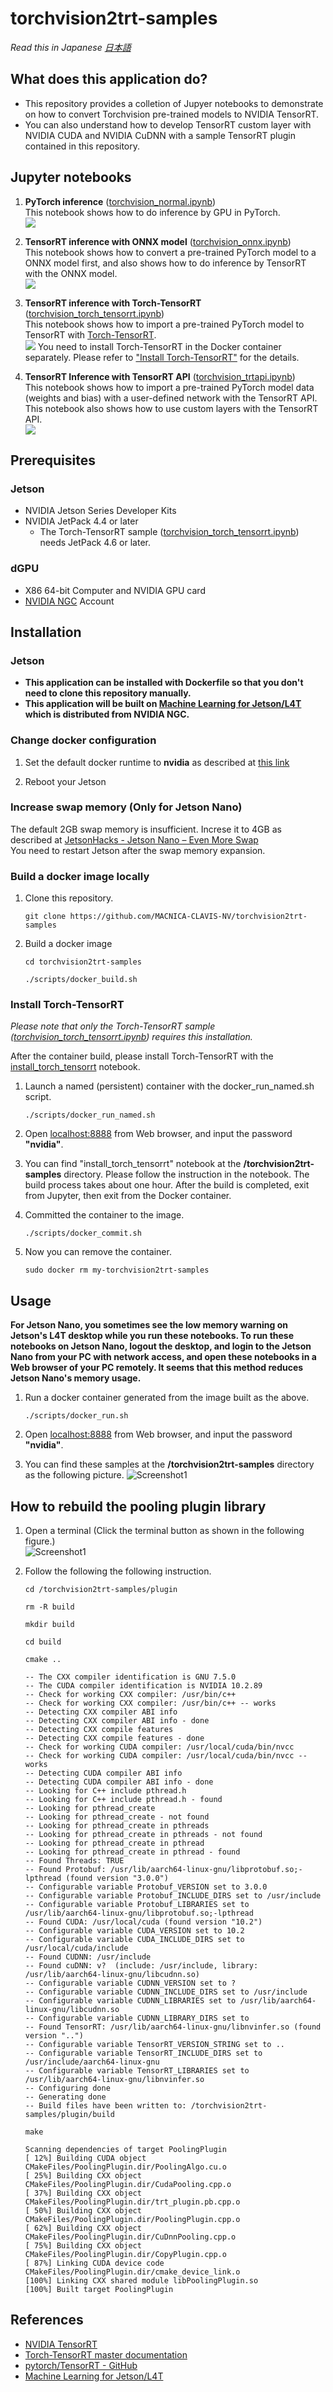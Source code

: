 # torchvision2trt-samples

*Read this in Japanese [日本語](README.jp.md)*

## What does this application do?
- This repository provides a colletion of Jupyer notebooks to demonstrate on how to convert Torchvision pre-trained models to NVIDIA TensorRT.
- You can also understand how to develop TensorRT custom layer with NVIDIA CUDA and NVIDIA CuDNN with a sample TensorRT plugin contained in this repository.

## Jupyter notebooks

1. **PyTorch inference** \([torchvision_normal.ipynb](./torchvision_normal.ipynb)\)  
    This notebook shows how to do inference by GPU in PyTorch.  
    ![](./doc/torchvision-normal.svg)

1. **TensorRT inference with ONNX model** \([torchvision_onnx.ipynb](./torchvision_onnx.ipynb)\)  
    This notebook shows how to convert a pre-trained PyTorch model to a ONNX model first, and also shows how to do inference by TensorRT with the ONNX model.  
    ![](./doc/torchvision-onnx.svg)

1. **TensorRT inference with Torch-TensorRT** \([torchvision_torch_tensorrt.ipynb](./torchvision_torch_tensorrt.ipynb)\)  
    This notebook shows how to import a pre-trained PyTorch model to TensorRT with [Torch-TensorRT](https://github.com/pytorch/TensorRT).  
    ![](./doc/torchvision-torch-tensorrt.svg)
    You need to install Torch-TensorRT in the Docker container separately. Please refer to [\"Install Torch-TensorRT\"](#install-torch-tensorrt) for the details.

1. **TensorRT Inference with TensorRT API** \([torchvision_trtapi.ipynb](./torchvision_trtapi.ipynb)\)  
    This notebook  shows how to import a pre-trained PyTorch model data (weights and bias) with a user-defined network with the TensorRT API. This notebook also shows how to use custom layers with the TensorRT API.  
    ![](./doc/torchvision-trtapi.svg)

## Prerequisites

### Jetson

- NVIDIA Jetson Series Developer Kits
- NVIDIA JetPack 4.4 or later
    - The Torch-TensorRT sample \([torchvision_torch_tensorrt.ipynb](./torchvision_torch_tensorrt.ipynb)\) needs JetPack 4.6 or later.

### dGPU

- X86 64-bit Computer and NVIDIA GPU card
- [NVIDIA NGC](https://catalog.ngc.nvidia.com/) Account

## Installation

### Jetson

- **This application can be installed with Dockerfile so that you don't need to clone this repository manually.**
- **This application will be built on [Machine Learning for Jetson/L4T](https://ngc.nvidia.com/catalog/containers/nvidia:l4t-ml) which is distributed from NVIDIA NGC.**

### Change docker configuration

1. Set the default docker runtime to **nvidia** as described at [this link](https://github.com/dusty-nv/jetson-containers#docker-default-runtime)

1. Reboot your Jetson

### Increase swap memory **(Only for Jetson Nano)**

The default 2GB swap memory is insufficient. Increse it to 4GB as described at [JetsonHacks - Jetson Nano – Even More Swap](https://www.jetsonhacks.com/2019/11/28/jetson-nano-even-more-swap/)  
You need to restart Jetson after the swap memory expansion.

### Build a docker image locally

1. Clone this repository.
    ```
    git clone https://github.com/MACNICA-CLAVIS-NV/torchvision2trt-samples
    ```
1. Build a docker image
    ```
    cd torchvision2trt-samples
    ```
    ```
    ./scripts/docker_build.sh
    ```

### Install Torch-TensorRT

*Please note that only the Torch-TensorRT sample \([torchvision_torch_tensorrt.ipynb](./torchvision_torch_tensorrt.ipynb)\) requires this installation.*

After the container build, please install Torch-TensorRT with the [install_torch_tensorrt](./install_torch_tensorrt.ipynb) notebook.

1. Launch a named (persistent) container with the docker_run_named.sh script.
    ```
    ./scripts/docker_run_named.sh
    ```

1.  Open [localhost:8888](http://localhost:8888) from Web browser, and input the password **"nvidia"**.

1. You can find \"install_torch_tensorrt\" notebook at the **/torchvision2trt-samples** directory. Please follow the instruction in the notebook. The build process takes about one hour. After the build is completed, exit from Jupyter, then exit from the Docker container. 

1. Committed the container to the image.
    ```
    ./scripts/docker_commit.sh
    ```

1. Now you can remove the container.
    ```
    sudo docker rm my-torchvision2trt-samples
    ```

## Usage

**For Jetson Nano, you sometimes see the low memory warning on Jetson's L4T desktop while you run these notebooks. To run these notebooks on Jetson Nano, logout the desktop, and login to the Jetson Nano from your PC with network access, and open these notebooks in a Web browser of your PC remotely. It seems that this method reduces Jetson Nano's memory usage.**

1. Run a docker container generated from the image built as the above.
    ```
    ./scripts/docker_run.sh
    ```
1. Open [localhost:8888](http://localhost:8888) from Web browser, and input the password **"nvidia"**.

1. You can find these samples at the **/torchvision2trt-samples** directory as the following picture.
![Screenshot1](./doc/screenshot.jpg)

## How to rebuild the pooling plugin library

1. Open a terminal (Click the terminal button as shown in the following figure.)  
![Screenshot1](./doc/screenshot2.jpg)

2. Follow the following the following instruction.

    ```
    cd /torchvision2trt-samples/plugin
    ```
    ```
    rm -R build
    ```
    ```
    mkdir build
    ```
    ```
    cd build
    ```
    ```
    cmake ..
    ```
    ```
    -- The CXX compiler identification is GNU 7.5.0
    -- The CUDA compiler identification is NVIDIA 10.2.89
    -- Check for working CXX compiler: /usr/bin/c++
    -- Check for working CXX compiler: /usr/bin/c++ -- works
    -- Detecting CXX compiler ABI info
    -- Detecting CXX compiler ABI info - done
    -- Detecting CXX compile features
    -- Detecting CXX compile features - done
    -- Check for working CUDA compiler: /usr/local/cuda/bin/nvcc
    -- Check for working CUDA compiler: /usr/local/cuda/bin/nvcc -- works
    -- Detecting CUDA compiler ABI info
    -- Detecting CUDA compiler ABI info - done
    -- Looking for C++ include pthread.h
    -- Looking for C++ include pthread.h - found
    -- Looking for pthread_create
    -- Looking for pthread_create - not found
    -- Looking for pthread_create in pthreads
    -- Looking for pthread_create in pthreads - not found
    -- Looking for pthread_create in pthread
    -- Looking for pthread_create in pthread - found
    -- Found Threads: TRUE  
    -- Found Protobuf: /usr/lib/aarch64-linux-gnu/libprotobuf.so;-lpthread (found version "3.0.0") 
    -- Configurable variable Protobuf_VERSION set to 3.0.0
    -- Configurable variable Protobuf_INCLUDE_DIRS set to /usr/include
    -- Configurable variable Protobuf_LIBRARIES set to /usr/lib/aarch64-linux-gnu/libprotobuf.so;-lpthread
    -- Found CUDA: /usr/local/cuda (found version "10.2") 
    -- Configurable variable CUDA_VERSION set to 10.2
    -- Configurable variable CUDA_INCLUDE_DIRS set to /usr/local/cuda/include
    -- Found CUDNN: /usr/include  
    -- Found cuDNN: v?  (include: /usr/include, library: /usr/lib/aarch64-linux-gnu/libcudnn.so)
    -- Configurable variable CUDNN_VERSION set to ?
    -- Configurable variable CUDNN_INCLUDE_DIRS set to /usr/include
    -- Configurable variable CUDNN_LIBRARIES set to /usr/lib/aarch64-linux-gnu/libcudnn.so
    -- Configurable variable CUDNN_LIBRARY_DIRS set to 
    -- Found TensorRT: /usr/lib/aarch64-linux-gnu/libnvinfer.so (found version "..") 
    -- Configurable variable TensorRT_VERSION_STRING set to ..
    -- Configurable variable TensorRT_INCLUDE_DIRS set to /usr/include/aarch64-linux-gnu
    -- Configurable variable TensorRT_LIBRARIES set to /usr/lib/aarch64-linux-gnu/libnvinfer.so
    -- Configuring done
    -- Generating done
    -- Build files have been written to: /torchvision2trt-samples/plugin/build
    ```
    ```
    make
    ```
    ```
    Scanning dependencies of target PoolingPlugin
    [ 12%] Building CUDA object CMakeFiles/PoolingPlugin.dir/PoolingAlgo.cu.o
    [ 25%] Building CXX object CMakeFiles/PoolingPlugin.dir/CudaPooling.cpp.o
    [ 37%] Building CXX object CMakeFiles/PoolingPlugin.dir/trt_plugin.pb.cpp.o
    [ 50%] Building CXX object CMakeFiles/PoolingPlugin.dir/PoolingPlugin.cpp.o
    [ 62%] Building CXX object CMakeFiles/PoolingPlugin.dir/CuDnnPooling.cpp.o
    [ 75%] Building CXX object CMakeFiles/PoolingPlugin.dir/CopyPlugin.cpp.o
    [ 87%] Linking CUDA device code CMakeFiles/PoolingPlugin.dir/cmake_device_link.o
    [100%] Linking CXX shared module libPoolingPlugin.so
    [100%] Built target PoolingPlugin
    ```

## References

- [NVIDIA TensorRT](https://developer.nvidia.com/tensorrt)
- [Torch-TensorRT master documentation](https://pytorch.org/TensorRT/)
- [pytorch/TensorRT - GitHub](https://github.com/pytorch/TensorRT)
- [Machine Learning for Jetson/L4T](https://ngc.nvidia.com/catalog/containers/nvidia:l4t-ml)

